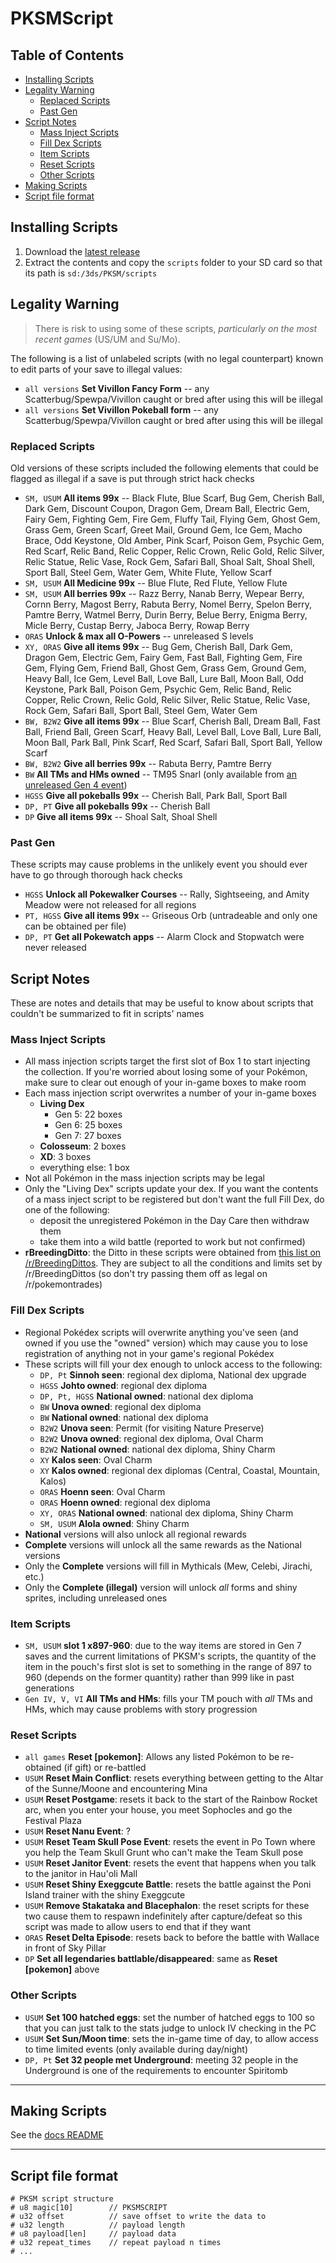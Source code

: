 # PKSMScript

## Table of Contents
- [Installing Scripts](#installing-scripts)
- [Legality Warning](#legality-warning)
    - [Replaced Scripts](#replaced-scripts)
    - [Past Gen](#past-gen)
- [Script Notes](#script-notes)
    - [Mass Inject Scripts](#mass-inject-scripts)
    - [Fill Dex Scripts](#fill-dex-scripts)
    - [Item Scripts](#item-scripts)
    - [Reset Scripts](#reset-scripts)
    - [Other Scripts](#other-scripts)
- [Making Scripts](#making-scripts)
- [Script file format](#script-file-format)

## Installing Scripts
1. Download the [latest release](https://github.com/FlagBrew/PKSM-Scripts/releases/latest)
2. Extract the contents and copy the `scripts` folder to your SD card so that its path is `sd:/3ds/PKSM/scripts`

## Legality Warning
>There is risk to using some of these scripts, *particularly on the most recent games* (US/UM and Su/Mo).

The following is a list of unlabeled scripts (with no legal counterpart) known to edit parts of your save to illegal values:
- `all versions` **Set Vivillon Fancy Form** -- any Scatterbug/Spewpa/Vivillon caught or bred after using this will be illegal
- `all versions` **Set Vivillon Pokeball form** -- any Scatterbug/Spewpa/Vivillon caught or bred after using this will be illegal

### Replaced Scripts
Old versions of these scripts included the following elements that could be flagged as illegal if a save is put through strict hack checks
- `SM, USUM` **All items 99x** -- Black Flute, Blue Scarf, Bug Gem, Cherish Ball, Dark Gem, Discount Coupon, Dragon Gem, Dream Ball, Electric Gem, Fairy Gem, Fighting Gem, Fire Gem, Fluffy Tail, Flying Gem, Ghost Gem, Grass Gem, Green Scarf, Greet Mail, Ground Gem, Ice Gem, Macho Brace, Odd Keystone, Old Amber, Pink Scarf, Poison Gem, Psychic Gem, Red Scarf, Relic Band, Relic Copper, Relic Crown, Relic Gold, Relic Silver, Relic Statue, Relic Vase, Rock Gem, Safari Ball, Shoal Salt, Shoal Shell, Sport Ball, Steel Gem, Water Gem, White Flute, Yellow Scarf
- `SM, USUM` **All Medicine 99x** -- Blue Flute, Red Flute, Yellow Flute
- `SM, USUM` **All berries 99x** -- Razz Berry, Nanab Berry, Wepear Berry, Cornn Berry, Magost Berry, Rabuta Berry, Nomel Berry, Spelon Berry, Pamtre Berry, Watmel Berry, Durin Berry, Belue Berry, Enigma Berry, Micle Berry, Custap Berry, Jaboca Berry, Rowap Berry
- `ORAS` **Unlock & max all O-Powers** -- unreleased S levels
- `XY, ORAS` **Give all items 99x** -- Bug Gem, Cherish Ball, Dark Gem, Dragon Gem, Electric Gem, Fairy Gem, Fast Ball, Fighting Gem, Fire Gem, Flying Gem, Friend Ball, Ghost Gem, Grass Gem, Ground Gem, Heavy Ball, Ice Gem, Level Ball, Love Ball, Lure Ball, Moon Ball, Odd Keystone, Park Ball, Poison Gem, Psychic Gem, Relic Band, Relic Copper, Relic Crown, Relic Gold, Relic Silver, Relic Statue, Relic Vase, Rock Gem, Safari Ball, Sport Ball, Steel Gem, Water Gem
- `BW, B2W2` **Give all items 99x** -- Blue Scarf, Cherish Ball, Dream Ball, Fast Ball, Friend Ball, Green Scarf, Heavy Ball, Level Ball, Love Ball, Lure Ball, Moon Ball, Park Ball, Pink Scarf, Red Scarf, Safari Ball, Sport Ball, Yellow Scarf
- `BW, B2W2` **Give all berries 99x** -- Rabuta Berry, Pamtre Berry
- `BW` **All TMs and HMs owned** -- TM95 Snarl (only available from [an unreleased Gen 4 event](https://bulbapedia.bulbagarden.net/wiki/Lock_Capsule))
- `HGSS` **Give all pokeballs 99x** -- Cherish Ball, Park Ball, Sport Ball
- `DP, PT` **Give all pokeballs 99x** -- Cherish Ball
- `DP` **Give all items 99x** -- Shoal Salt, Shoal Shell

### Past Gen
These scripts may cause problems in the unlikely event you should ever have to go through thorough hack checks
- `HGSS` **Unlock all Pokewalker Courses** -- Rally, Sightseeing, and Amity Meadow were not released for all regions
- `PT, HGSS` **Give all items 99x** -- Griseous Orb (untradeable and only one can be obtained per file)
- `DP, PT` **Get all Pokewatch apps** -- Alarm Clock and Stopwatch were never released

## Script Notes
These are notes and details that may be useful to know about scripts that couldn't be summarized to fit in scripts' names

### Mass Inject Scripts
- All mass injection scripts target the first slot of Box 1 to start injecting the collection. If you're worried about losing some of your Pokémon, make sure to clear out enough of your in-game boxes to make room
- Each mass injection script overwrites a number of your in-game boxes
    - **Living Dex**
        - Gen 5: 22 boxes
        - Gen 6: 25 boxes
        - Gen 7: 27 boxes
    - **Colosseum**: 2 boxes
    - **XD**: 3 boxes
    - everything else: 1 box
- Not all Pokémon in the mass injection scripts may be legal
- Only the "Living Dex" scripts update your dex. If you want the contents of a mass inject script to be registered but don't want the full Fill Dex, do one of the following:
    - deposit the unregistered Pokémon in the Day Care then withdraw them
    - take them into a wild battle (reported to work but not confirmed)
- **rBreedingDitto**: the Ditto in these scripts were obtained from [this list on /r/BreedingDittos](https://www.reddit.com/r/BreedingDittos/comments/2wqabp/giveaway_so_you_want_a_ditto/). They are subject to all the conditions and limits set by /r/BreedingDittos (so don't try passing them off as legal on /r/pokemontrades)

### Fill Dex Scripts
- Regional Pokédex scripts will overwrite anything you've seen (and owned if you use the "owned" version) which may cause you to lose registration of anything not in your game's regional Pokédex
- These scripts will fill your dex enough to unlock access to the following:
    - `DP, Pt` **Sinnoh seen**: regional dex diploma, National dex upgrade
    - `HGSS` **Johto owned**: regional dex diploma
    - `DP, Pt, HGSS` **National owned**: national dex diploma
    - `BW` **Unova owned**: regional dex diploma
    - `BW` **National owned**: national dex diploma
    - `B2W2` **Unova seen**: Permit (for visiting Nature Preserve)
    - `B2W2` **Unova owned**: regional dex diploma, Oval Charm
    - `B2W2` **National owned**: national dex diploma, Shiny Charm
    - `XY` **Kalos seen**: Oval Charm
    - `XY` **Kalos owned**: regional dex diplomas (Central, Coastal, Mountain, Kalos)
    - `ORAS` **Hoenn seen**: Oval Charm
    - `ORAS` **Hoenn owned**: regional dex diploma
    - `XY, ORAS` **National owned**: national dex diploma, Shiny Charm
    - `SM, USUM` **Alola owned**: Shiny Charm
- **National** versions will also unlock all regional rewards
- **Complete** versions will unlock all the same rewards as the National versions
- Only the **Complete** versions will fill in Mythicals (Mew, Celebi, Jirachi, etc.)
- Only the **Complete (illegal)** version will unlock *all* forms and shiny sprites, including unreleased ones

### Item Scripts
- `SM, USUM` **slot 1 x897-960**: due to the way items are stored in Gen 7 saves and the current limitations of PKSM's scripts, the quantity of the item in the pouch's first slot is set to something in the range of 897 to 960 (depends on the former quantity) rather than 999 like in past generations
- `Gen IV, V, VI` **All TMs and HMs**: fills your TM pouch with *all* TMs and HMs, which may cause problems with story progression

### Reset Scripts
- `all games` **Reset [pokemon]**: Allows any listed Pokémon to be re-obtained (if gift) or re-battled
- `USUM` **Reset Main Conflict**: resets everything between getting to the Altar of the Sunne/Moone and encountering Mina
- `USUM` **Reset Postgame**: resets it back to the start of the Rainbow Rocket arc, when you enter your house, you meet Sophocles and go the Festival Plaza
- `USUM` **Reset Nanu Event**: ?
- `USUM` **Reset Team Skull Pose Event**: resets the event in Po Town where you help the Team Skull Grunt who can't make the Team Skull pose
- `USUM` **Reset Janitor Event**: resets the event that happens when you talk to the janitor in Hau'oli Mall
- `USUM` **Reset Shiny Exeggcute Battle**: resets the battle against the Poni Island trainer with the shiny Exeggcute
- `USUM` **Remove Stakataka and Blacephalon**: the reset scripts for these two cause them to respawn indefinitely after capture/defeat so this script was made to allow users to end that if they want
- `ORAS` **Reset Delta Episode**: resets back to before the battle with Wallace in front of Sky Pillar
- `DP` **Set all legendaries battlable/disappeared**: same as **Reset [pokemon]** above

### Other Scripts
- `USUM` **Set 100 hatched eggs**: set the number of hatched eggs to 100 so that you can just talk to the stats judge to unlock IV checking in the PC
- `USUM` **Set Sun/Moon time**: sets the in-game time of day, to allow access to time limited events (only available during day/night)
- `DP, Pt` **Set 32 people met Underground**: meeting 32 people in the Underground is one of the requirements to encounter Spiritomb

---

## Making Scripts
See the [docs README](./docs/README.md)

---

## Script file format

```
# PKSM script structure
# u8 magic[10]        // PKSMSCRIPT
# u32 offset          // save offset to write the data to
# u32 length          // payload length
# u8 payload[len]     // payload data
# u32 repeat_times    // repeat payload n times
# ...
```
